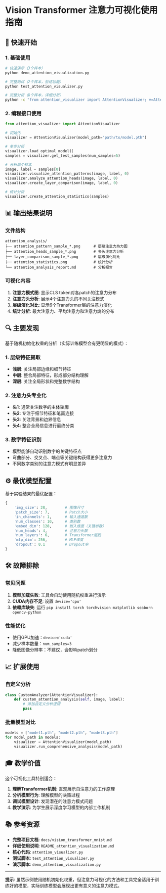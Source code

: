 # Vision Transformer 注意力可视化使用指南

## 🎯 快速开始

### 1. 基础使用
```bash
# 快速演示（3个样本）
python demo_attention_visualization.py

# 完整测试（2个样本，验证功能）
python test_attention_visualizer.py

# 完整分析（8个样本，详细分析）
python -c "from attention_visualizer import AttentionVisualizer; v=AttentionVisualizer('model.pth'); v.run_comprehensive_analysis('model.pth')"
```

### 2. 编程接口使用
```python
from attention_visualizer import AttentionVisualizer

# 初始化
visualizer = AttentionVisualizer(model_path="path/to/model.pth")

# 单步分析
visualizer.load_optimal_model()
samples = visualizer.get_test_samples(num_samples=5)

# 分析单个样本
image, label = samples[0]
visualizer.visualize_attention_patterns(image, label, 0)
visualizer.analyze_attention_heads(image, label, 0)
visualizer.create_layer_comparison(image, label, 0)

# 统计分析
visualizer.create_attention_statistics(samples)
```

## 📊 输出结果说明

### 文件结构
```
attention_analysis/
├── attention_pattern_sample_*.png      # 层级注意力热力图
├── attention_heads_sample_*.png        # 多头注意力分析
├── layer_comparison_sample_*.png       # 层级演化对比
├── attention_statistics.png            # 统计分析
└── attention_analysis_report.md        # 分析报告
```

### 可视化内容
1. **注意力模式图**: 显示CLS token对各patch的注意力分布
2. **注意力头分析**: 展示4个注意力头的不同关注模式
3. **层级演化对比**: 显示6个Transformer层的注意力演化
4. **统计分析**: 最大注意力、平均注意力和注意力熵的分布

## 🔍 主要发现

基于随机初始化权重的分析（实际训练模型会有更明显的模式）：

### 1. 层级特征提取
- **浅层**: 关注局部边缘和细节特征
- **中层**: 整合局部特征，形成部分结构理解
- **深层**: 关注全局形状和完整数字结构

### 2. 注意力头专业化
- **头1**: 通常关注数字的主体轮廓
- **头2**: 专注于细节特征和笔画连接
- **头3**: 关注背景和边界信息
- **头4**: 整合全局信息进行最终分类

### 3. 数字特征识别
- 模型能够自动识别数字的关键特征点
- 弯曲部分、交叉点、端点等关键结构获得更多注意力
- 不同数字类别的注意力模式有明显差异

## ⚙️ 最优模型配置

基于实验结果的最优配置：
```python
{
    'img_size': 28,        # 图像尺寸
    'patch_size': 7,       # Patch大小
    'in_channels': 1,      # 输入通道数
    'num_classes': 10,     # 类别数
    'embed_dim': 128,      # 嵌入维度（关键参数）
    'num_heads': 4,        # 注意力头数
    'num_layers': 6,       # Transformer层数
    'mlp_dim': 256,        # MLP维度
    'dropout': 0.1         # Dropout率
}
```

## 🛠️ 故障排除

### 常见问题
1. **模型加载失败**: 工具会自动使用随机权重进行演示
2. **CUDA内存不足**: 设置 `device='cpu'`
3. **依赖库缺失**: 运行 `pip install torch torchvision matplotlib seaborn opencv-python`

### 性能优化
- 使用GPU加速：`device='cuda'`
- 减少样本数量：`num_samples=3`
- 降低图像分辨率：不建议，会影响patch划分

## 📈 扩展使用

### 自定义分析
```python
class CustomAnalyzer(AttentionVisualizer):
    def custom_attention_analysis(self, image, label):
        # 添加自定义分析逻辑
        pass
```

### 批量模型对比
```python
models = ["model1.pth", "model2.pth", "model3.pth"]
for model_path in models:
    visualizer = AttentionVisualizer(model_path)
    visualizer.run_comprehensive_analysis(model_path)
```

## 🎓 教学价值

这个可视化工具特别适合：
1. **理解Transformer机制**: 直观展示自注意力的工作原理
2. **分析模型行为**: 理解模型的决策过程
3. **调试模型设计**: 发现潜在的注意力模式问题
4. **教学演示**: 为学生展示深度学习模型的内部工作机制

## 📚 参考资源

- **完整项目文档**: `docs/vision_transformer_mnist.md`
- **详细使用说明**: `README_attention_visualization.md`
- **核心代码**: `attention_visualizer.py`
- **测试脚本**: `test_attention_visualizer.py`
- **演示脚本**: `demo_attention_visualization.py`

---

**提示**: 虽然示例使用随机初始化权重，但注意力可视化的方法和工具完全适用于训练好的模型，实际训练模型会展现出更有意义的注意力模式。 
